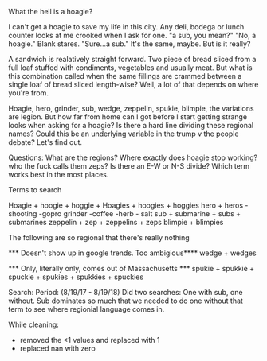What the hell is a hoagie?

I can't get a hoagie to save my life in this city. Any deli, bodega or lunch counter looks at me crooked when I ask for one. "a sub, you mean?" "No, a hoagie." Blank stares. "Sure...a sub." It's the same, maybe. But is it really? 

A sandwich is realatively straight forward. Two piece of bread sliced from a full loaf stuffed with condiments, vegetables and usually meat. But what is this combination called when the same fillings are crammed between a single loaf of bread sliced length-wise? Well, a lot of that depends on where you're from.

Hoagie, hero, grinder, sub, wedge, zeppelin, spukie, blimpie, the variations are legion. But how far from home can I got before I start getting strange looks when asking for a hoagie? Is there a hard line dividing these regional names? Could this be an underlying variable in the trump v the people debate? Let's find out.

Questions:
What are the regions?
Where exactly does hoagie stop working?
who the fuck calls them zeps?
Is there an E-W or N-S divide?
Which term works best in the most places.

Terms to search


  Hoagie + hoogie + hoggie + Hoagies + hoogies + hoggies
  hero + heros -shooting -gopro
  grinder -coffee -herb - salt
  sub + submarine + subs + submarines
  zeppelin + zep + zeppelins + zeps
  blimpie + blimpies


The following are so regional that there's really nothing

  *** Doesn't show up in google trends. Too ambigious**** 
  wedge + wedges

  *** Only, literally only, comes out of Massachusetts ***
  spukie + spukkie + spuckie + spukies + spukkies + spuckies


Search:
  Period:
    (8/19/17 - 8/19/18)
  Did two searches: One with sub, one without. Sub dominates so much that we needed to do one without that term to see where regionial language comes in.

While cleaning:
  - removed the <1 values and replaced with 1
  - replaced nan with zero

